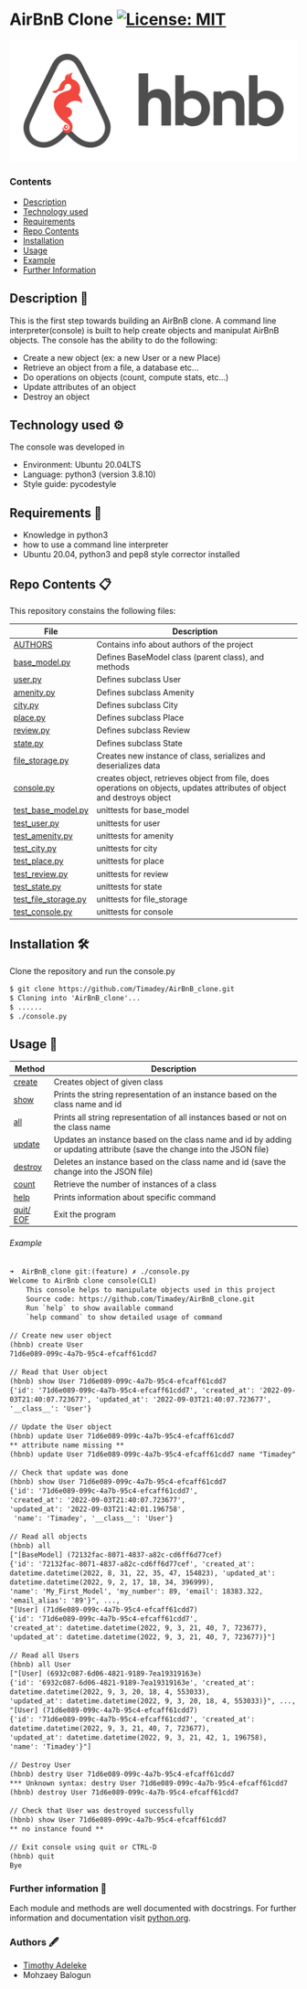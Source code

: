 # AirBnB Clone [![License: MIT](https://img.shields.io/badge/License-MIT-yellow.svg)](https://github.com/luischaparroc/AirBnB_clone/blob/master/LICENSE)
![HBnB Logo](./image/hbnb_logo.png)


### Contents

- [Description](#description-pagefacingup)
- [Technology used](#technology-used-gear)
- [Requirements](#requirements-memo)
- [Repo Contents](#repo-contents-clipboard)
- [Installation](#installation-hammerandwrench)
- [Usage](#usage-wrench)
- [Example](#example)
- [Further Information](#further-information-bookmarktabs)

## Description :page_facing_up:
This is the first step towards building an AirBnB clone. A command line interpreter(console) is built to help create objects and manipulat AirBnB objects. The console has the ability to do the following:
* Create a new object (ex: a new User or a new Place)
* Retrieve an object from a file, a database etc…
* Do operations on objects (count, compute stats, etc…)
* Update attributes of an object
* Destroy an object


## Technology used :gear:
The console was developed in
* Environment: Ubuntu 20.04LTS
* Language: python3 (version 3.8.10)
* Style guide: pycodestyle


## Requirements :memo:
* Knowledge in python3
* how to use a command line interpreter
* Ubuntu 20.04, python3 and pep8 style corrector installed

## Repo Contents :clipboard:
This repository constains the following files:

|   **File**   |   **Description**   |
| -------------- | --------------------- |
|[AUTHORS](./AUTHORS) | Contains info about authors of the project |
|[base_model.py](./models/base_model.py) | Defines BaseModel class (parent class), and methods |
|[user.py](./models/user.py) | Defines subclass User |
|[amenity.py](./models/amenity.py) | Defines subclass Amenity |
|[city.py](./models/city.py)| Defines subclass City |
|[place.py](./models/place.py)| Defines subclass Place |
|[review.py](./models/review.py) | Defines subclass Review |
|[state.py](./models/state.py) | Defines subclass State |
|[file_storage.py](./models/engine/file_storage.py) | Creates new instance of class, serializes and deserializes data |
|[console.py](./console.py) | creates object, retrieves object from file, does operations on objects, updates attributes of object and destroys object |
|[test_base_model.py](./tests/test_models/test_base_model.py) | unittests for base_model |
|[test_user.py](./tests/test_models/test_user.py) | unittests for user |
|[test_amenity.py](./tests/test_models/test_amenity.py) | unittests for amenity |
|[test_city.py](./tests/test_models/test_city.py) | unittests for city |
|[test_place.py](./tests/test_models/test_place.py) | unittests for place |
|[test_review.py](./tests/test_models/test_review.py) | unittests for review |
|[test_state.py](./tests/test_models/test_state.py) | unittests for state |
|[test_file_storage.py](./tests/test_models/test_engine/test_file_storage.py) | unittests for file_storage |
|[test_console.py](./tests/test_console.py) | unittests for console |


## Installation :hammer_and_wrench:
Clone the repository and run the console.py
```
$ git clone https://github.com/Timadey/AirBnB_clone.git
$ Cloning into 'AirBnB_clone'...
$ ......
$ ./console.py

```

## Usage :wrench:

|   **Method**   |   **Description**   |
| -------------- | --------------------- |
|[create](./console.py) | Creates object of given class |
|[show](./console.py) | Prints the string representation of an instance based on the class name and id |
|[all](./console.py) | Prints all string representation of all instances based or not on the class name |
|[update](./console.py) | Updates an instance based on the class name and id by adding or updating attribute (save the change into the JSON file) |
|[destroy](./console.py)| Deletes an instance based on the class name and id (save the change into the JSON file) |
|[count](./console.py)| Retrieve the number of instances of a class |
|[help](./console.py)| Prints information about specific command |
|[quit/ EOF](./console.py)| Exit the program |

###### Example

```
➜  AirBnB_clone git:(feature) ✗ ./console.py
Welcome to AirBnb clone console(CLI)
    This console helps to manipulate objects used in this project
    Source code: https://github.com/Timadey/AirBnB_clone.git
    Run `help` to show available command
    `help command` to show detailed usage of command

// Create new user object
(hbnb) create User
71d6e089-099c-4a7b-95c4-efcaff61cdd7

// Read that User object
(hbnb) show User 71d6e089-099c-4a7b-95c4-efcaff61cdd7
{'id': '71d6e089-099c-4a7b-95c4-efcaff61cdd7', 'created_at': '2022-09-03T21:40:07.723677', 'updated_at': '2022-09-03T21:40:07.723677', '__class__': 'User'}

// Update the User object
(hbnb) update User 71d6e089-099c-4a7b-95c4-efcaff61cdd7
** attribute name missing **
(hbnb) update User 71d6e089-099c-4a7b-95c4-efcaff61cdd7 name "Timadey"

// Check that update was done
(hbnb) show User 71d6e089-099c-4a7b-95c4-efcaff61cdd7
{'id': '71d6e089-099c-4a7b-95c4-efcaff61cdd7',
'created_at': '2022-09-03T21:40:07.723677',
'updated_at': '2022-09-03T21:42:01.196758',
 'name': 'Timadey', '__class__': 'User'}

// Read all objects
(hbnb) all
["[BaseModel] (72132fac-8071-4837-a82c-cd6ff6d77cef)
{'id': '72132fac-8071-4837-a82c-cd6ff6d77cef', 'created_at': datetime.datetime(2022, 8, 31, 22, 35, 47, 154823), 'updated_at': datetime.datetime(2022, 9, 2, 17, 18, 34, 396999),
'name': 'My_First_Model', 'my_number': 89, 'email': 18383.322, 'email_alias': '89'}", ...,
"[User] (71d6e089-099c-4a7b-95c4-efcaff61cdd7)
{'id': '71d6e089-099c-4a7b-95c4-efcaff61cdd7',
'created_at': datetime.datetime(2022, 9, 3, 21, 40, 7, 723677),
'updated_at': datetime.datetime(2022, 9, 3, 21, 40, 7, 723677)}"]

// Read all Users
(hbnb) all User
["[User] (6932c087-6d06-4821-9189-7ea19319163e)
{'id': '6932c087-6d06-4821-9189-7ea19319163e', 'created_at': datetime.datetime(2022, 9, 3, 20, 18, 4, 553033),
'updated_at': datetime.datetime(2022, 9, 3, 20, 18, 4, 553033)}", ..., "[User] (71d6e089-099c-4a7b-95c4-efcaff61cdd7)
{'id': '71d6e089-099c-4a7b-95c4-efcaff61cdd7', 'created_at': datetime.datetime(2022, 9, 3, 21, 40, 7, 723677),
'updated_at': datetime.datetime(2022, 9, 3, 21, 42, 1, 196758), 'name': 'Timadey'}"]

// Destroy User
(hbnb) destry User 71d6e089-099c-4a7b-95c4-efcaff61cdd7
*** Unknown syntax: destry User 71d6e089-099c-4a7b-95c4-efcaff61cdd7
(hbnb) destroy User 71d6e089-099c-4a7b-95c4-efcaff61cdd7

// Check that User was destroyed successfully
(hbnb) show User 71d6e089-099c-4a7b-95c4-efcaff61cdd7
** no instance found **

// Exit console using quit or CTRL-D
(hbnb) quit
Bye

```

### Further information :bookmark_tabs:
Each module and methods are well documented with docstrings.
For further information and documentation visit [python.org](https://www.python.org/).


### Authors :fountain_pen:
* [Timothy Adeleke](https://www.linkedin.com/in/timadey)
* Mohzaey Balogun
